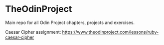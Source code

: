 # TheOdinProject
Main repo for all Odin Project chapters, projects and exercises.

Caesar Cipher assignment: https://www.theodinproject.com/lessons/ruby-caesar-cipher
